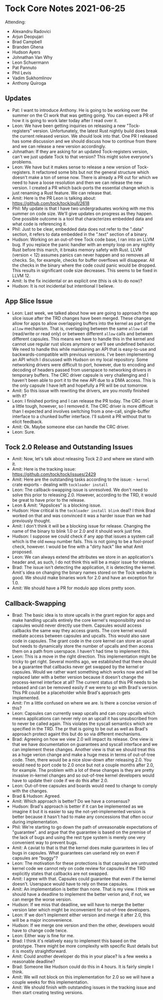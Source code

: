 # Tock Core Notes 2021-06-25

Attending:
- Alexandru Radovici
- Arjun Deopujari
- Brad Campbell
- Branden Ghena
- Hudson Ayers
- Johnathan Van Why
- Leon Schuermann
- Pat Pannuto
- Phil Levis
- Vadim Sukhomlinov
- Anthony Quiroga

## Updates

- Pat: I want to introduce Anthony.  He is going to be working over the summer on the CI work that was
  getting going.  You can expect a PR of how it is going to work later today after I read over it.
- Leon: We have been getting inquiries on releasing a new "Tock-registers" version.  Unfortunately, the latest
  Rust nightly build does break the current released version.  We should look into that.  One PR I released has some discussion
  and we should discuss how to continue from there and we can release a new version accordingly.
- Johnathan: If they are asking for an updated Tock-registers version, can't we just update Tock to that version?  This might
  solve everyone's problems.
- Leon: We have but it makes sense to release a new version of Tock-registers.  It refactored some bits but not the general 
  structure which doesn't make a ton of sense now.  There is already a PR out for which we need to have a loose resolution and then
  we can release the new version.  I created a PR which back-ports the essential change which is just renaming a Rust feature.  We can release
  that.
- Amit: Here is the PR Leon is talking about: https://github.com/tock/tock/pull/2618
- Phil: My update is that I have two undergraduates working with me this summer on code size. 
  We'll give updates on progress as they happen. One possible outcome is a tool that characterizes 
  embedded data and what code is referencing it.
- Phil: Just to be clear, embedded data does not refer to the ".data" section, it refers to data embedded
  in the ".text" section of a binary.
- Hudson: Working on an out-of-tree Tock code base, I ran into an LLVM bug.  If you replace the panic handler with an empty loop
  on any nightly Rust before this march, it breaks memory safety with Rust.  LLVM (version < 12) assumes panics can never happen and so removes all 
  checks.  So, for example, checks for buffer overflows will disappear.  All the checks in the binary where the code could panic would 
  be dropped.  This results in significant code size decreases.  This seems to be fixed in LLVM 12.
- Amit:  Is the fix incidental or an explicit one (this is ok to do now)?
- Hudson: It is not incidental but intentional I believe.

## App Slice Issue

- Leon: Last week, we talked about how we are going to approach the app slice issue after the TRD changes have been merged.  These
  changes allow for apps to allow overlapping buffers into the kernel as part of the `allow` mechanism.  That is, overlapping between the
  same `allow` call (read/write or read only) or between different `allow` calls and between different capsules.  This means we have to 
  handle this in the kernel and cannot use regular rust slices anymore or we'll see undefined behavior.  We need to handle this while
  maintaining an API that is easy-to-use and backwards-compatible with previous versions.  I've been implementing an API which I discussed with Hudson
  on my local repository.  Some networking drivers were difficult to port, however, due to encoding and decoding of headers passed from userspace to networking drivers in temporary buffers.  The CRC driver capsule is very challenging and I haven't been able to port it to the new API due to a DMA access.  This is the only capsule I have left and hopefully a PR will be out tomorrow.
- Amit: So this issue with rewriting the drivers, are you mostly finished with it?
- Leon: I finished porting and I can release the PR today.  The CRC driver is a little tough, however, so I removed it.  The CRC driver is more difficult
  than I expected and involves switching from a one-call, single-buffer interface to a chunked buffer interface.  I'll submit a PR without that to 
  elicit feedback.
- Amit: Ok.  Maybe someone else can handle the CRC driver.
- Leon: Sure.

## Tock 2.0 Release and Outstanding Issues

- Amit: Now, let's talk about releasing Tock 2.0 and where we stand with it.
- Amit: Here is the tracking issue: https://github.com/tock/tock/issues/2429
- Amit: Here are the outstanding tasks according to the issue:
              - `kernel` crate exports
              - dealing with `tockloader install`
- Leon: The callback-swapping issue is unresolved.  We don't need to solve this prior to releasing 2.0.  However, according to the TRD, it would
  be great to have prior to the release.
- Leon & Amit: "Appslices" is a blocking issue.
- Hudson: How critical is the `tockloader install blink` deal?  I think Brad worked on that and was convinced it was a harder issue than we had 
  previously thought.
- Amit: I don't think it will be a blocking issue for release.  Changing the name of the binary to blink 1.0 or 2.0 and it should work just fine.
- Hudson: I suppose we could check if any app that issues a system call which is the old `memop` number fails.  This is not going to be a fool-proof 
  check, however.  I would be fine with a "dirty hack" like what Amit proposed.
- Leon: We can always extend the attributes we store in an application's header and, as such, I do not think this will be a major issue for release.
- Brad: The issue isn't detecting the application, it is detecting the kernel.  Amit's idea on changing the binary names stored on the Tock website
is good.  We should make binaries work for 2.0 and have an exception for 1.0.
- Amit: We should have a PR for modulo app slices pretty soon.

## Callback-Swapping

- Brad: The basic idea is to store upcalls in the grant region for apps and make handling upcalls entirely the core kernel's responsibility and so 
  capsules would never directly use them.  Capsules would access callbacks the same way they access grants.  The core kernel would mediate access between
  capsules and upcalls.  This would also save code in capsules.  The grant code in the core kernel can store an upcall but needs to dynamically store the 
  number of upcalls and then access them on a path from userspace.  I haven't had time to implement this.
- Leon: This is a move in the right direction.  This implementation might be tricky to get right.  Several months ago,  we established that there should be 
  a guarantee that callbacks never get swapped by the kernel or capsules. Would we rather want something which works now and will be replaced later with a better version because it doesn't change the process-kernel interface at all?  The current status of this PR needs to be rebased and can be removed easily if we were to go with Brad's version.  This PR could be a placeholder while Brad's approach gets implemented.
- Amit: I'm a little confused on where we are.  Is there a concise version of this?
- Leon: Capsules can currently swap upcalls and can copy upcalls which means applications can never rely on an upcall it has unsubscribed from to never
  be called again.  This violates the syscall semantics which are specified in the TRD.  The pr that is going to be out as well as Brad's approach protect 
  againt this but do so via different mechanisms.
- Brad: Agreeing on how we view 2.0 will impact its release.  One view is that we have documentation on guarantees and syscall interface and we can
  implement these changes.  Another view is that we should treat this as a huge verion change and make a huge mess in terms of out-of-tree code.  Then, there
  would be a nice slow-down after releasing 2.0.  You would need to port code to 2.0 once but not a couple months after 2.0, for example.  The problem with a lot of these changes is they are pretty invasive in-kernel changes and so out-of-tree kernel developers would have to update their code if we do this after 2.0.
- Leon: Out-of-tree capsules and boards would need to change to comply with the changes.
- Brad & Hudson: Agreed.
- Amit: Which approach is better? Do we have a consensus?
- Hudson: Brad's approach is better if it can be implemented as we imagine it but it is easier to say the not-yet-implemented version is better because
  it hasn't had to make any concessions that often occur during implementation.
- Phil: We're starting to go down the path of unreasonable expectations of "guarantee".  and argue that the guarantee is based on the premise of the lack
  of bugs and using the rest type system is merely one very convenient way to prevent bugs.
- Amit: A caviat to that is that the kernel does make guarantees in lieu of bugs in capsules.  What guarantees can userland rely on even if capsules are
  "buggy"?
- Leon: The motivation for these protections is that capsules are untrusted kernel code we cannot rely on code review for capsules if the TRD explicitly
  states that callbacks are not swapped.
- Amit: I agree with that.  Capsules could guarantee that even if the kernel doesn't.  Userspace would have to rely on these capsules.
- Amit: An implementation is better than none.  That is my view.  I think we should have a deadline to implement the better verion and, if not, we can
  merge the worse version.
- Hudson: If we miss that deadline, we will have to merge the better version later which might be inconvenient for out-of-tree developers.
- Leon: If we don't implement either version and merge it after 2.0, this will be a major inconvenience.
- Hudson: If we merge one version and then the other, developers would have to change code twice.
- Leon: Either way is fine for me.
- Brad: I think it's relatively easy to implement this based on the prototype.  There might be more complexity with specific Rust details but it is mostly
  straightforward.
- Amit: Could another developer do this in your place?  Is a few weeks a reasonable deadline?
- Brad: Someone like Hudson could do this in 4 hours.  It is fairly simple I think.
- Amit: We will not block on this implementation for 2.0 so we will have a couple weeks for this implementation.
- Amit: We should finish with outstanding issues in the tracking issue and then start creating testing versions.
